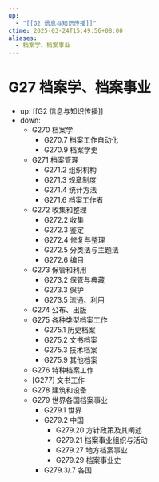 ```yaml
---
up:
  - "[[G2 信息与知识传播]]"
ctime: 2025-03-24T15:49:56+08:00
aliases:
  - 档案学、档案事业
---
```


# G27 档案学、档案事业

- up: [[G2 信息与知识传播]]
- down:	
	- G270 档案学
		- G270.7 档案工作自动化
		- G270.9 档案学史
	- G271 档案管理
		- G271.2 组织机构
		- G271.3 规章制度
		- G271.4 统计方法
		- G271.6 档案工作者
	- G272 收集和整理
		- G272.2 收集
		- G272.3 鉴定
		- G272.4 修复与整理
		- G272.5 分类法与主题法
		- G272.6 编目
	- G273 保管和利用
		- G273.2 保管与典藏
		- G273.3 保护
		- G273.5 流通、利用
	- G274 公布、出版
	- G275 各种类型档案工作
		- G275.1 历史档案
		- G275.2 文书档案
		- G275.3 技术档案
		- G275.9 其他档案
	- G276 特种档案工作
	- [G277] 文书工作
	- G278 建筑和设备
	- G279 世界各国档案事业
		- G279.1 世界
		- G279.2 中国
			- G279.20 方针政策及其阐述
			- G279.21 档案事业组织与活动
			- G279.27 地方档案事业
			- G279.29 档案事业史
		- G279.3/.7 各国
	

